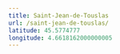 ```yaml
---
title: Saint-Jean-de-Touslas
url: /saint-jean-de-touslas/
latitude: 45.5774777
longitude: 4.6618162000000005
---
```

